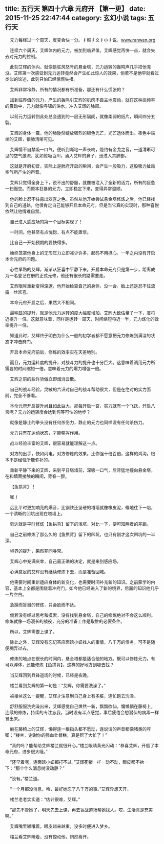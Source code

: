 title: 五行天 第四十六章 元府开 【第一更】
date: 2015-11-25 22:47:44
category: 玄幻小说
tags: 五行天
---
&nbsp;&nbsp;&nbsp;&nbsp;元力每经过一个周天，度变会快一分。∮燃∮文∮小∮说，www.ranwen.org

&nbsp;&nbsp;&nbsp;&nbsp;连续六个周天，艾辉体内的元力，被加到临界值。艾辉感觉再快一点，就会失去对元力的控制。

&nbsp;&nbsp;&nbsp;&nbsp;此刻艾辉的体内，就像是狂风怒号的悬金塔，元力运转的轰鸣声几乎把他淹没。艾辉第一次感受到元力运转竟然会产生如此惊人的效果，倘若不是他早就看过类似的论述，此刻只怕已经惊慌失措。

&nbsp;&nbsp;&nbsp;&nbsp;艾辉非常冷静，所有的情况都有所准备，那还有什么慌张的？

&nbsp;&nbsp;&nbsp;&nbsp;加到临界值的元力，产生的轰鸣引艾辉的肌肉不自主地震动，就在这种高频率的震动中，元力就像呼啸的洪水，冲入艾辉的肺部。

&nbsp;&nbsp;&nbsp;&nbsp;以前元力运转到此处总会遇到的一层无形隔阂，就像柔弱的纸片，瞬间四分五裂。

&nbsp;&nbsp;&nbsp;&nbsp;艾辉的身体一震，他的肺陡然绽放强烈的银色光芒，光芒透体而出。夜色中端坐的艾辉，银肺清晰可见。

&nbsp;&nbsp;&nbsp;&nbsp;艾辉情不自禁吸一口气，便听到嘶地一声长响，隐约有金戈之音，一道清晰可见的空气激流，犹如鲸吸百川，涌入艾辉的鼻子，迅进入其肺部。

&nbsp;&nbsp;&nbsp;&nbsp;这就是开府初音，实际上是肺府开启的瞬间，会产生一股吸力，这股吸力扯动空气所产生的声音。

&nbsp;&nbsp;&nbsp;&nbsp;艾辉只觉得全身上下，说不出的舒服，就像被注入了全新的活力，所有的疲惫一扫而空。而原本狂暴的元力，立即稳定下来，变得异常温顺。

&nbsp;&nbsp;&nbsp;&nbsp;他的脸上忍不住露出欢喜之色。虽然从他开始尝试悬金塔修炼之后，他已经找到自己的道路，他很肯定自己能够开启本命元府，但是当它真的实现时，那种喜悦依然让他情难自禁。

&nbsp;&nbsp;&nbsp;&nbsp;自己进入感应场的第一个目标实现了！

&nbsp;&nbsp;&nbsp;&nbsp;一时间，他甚至有点恍惚，有点不能置信。

&nbsp;&nbsp;&nbsp;&nbsp;比自己一开始预期的要快得多。

&nbsp;&nbsp;&nbsp;&nbsp;始终笼罩他身上的无形压力立即减少许多，起码不用担心，一年之内没有开启本命元府的问题。

&nbsp;&nbsp;&nbsp;&nbsp;心性早熟的艾辉，渐渐从狂喜中平静下来。开启本命元府只是第一步，距离成为一名登记在册的正式元修，他还有很长的路需要走。

&nbsp;&nbsp;&nbsp;&nbsp;艾辉眼眸重新变得深邃，他开始检查自己的身体，没一会，脸上还是忍不住流露一丝欢喜。

&nbsp;&nbsp;&nbsp;&nbsp;本命元府开启之后，果然大不相同。

&nbsp;&nbsp;&nbsp;&nbsp;最明显的提升，就是他元力运转的度大幅度增加，艾辉大致估量了一下，度将近提升一倍。这就意味着，同样是运转一周天，时间缩短将近一半，元力炼化的效率提升一倍。

&nbsp;&nbsp;&nbsp;&nbsp;知道此时，艾辉终于明白为什么一般的初学者都不愿意把元力修炼到满溢的状态才冲击府门。

&nbsp;&nbsp;&nbsp;&nbsp;开启本命元府前后，修炼的效率实在天差地别。

&nbsp;&nbsp;&nbsp;&nbsp;而且，元力运转度的提升，对战斗力的提升也十分巨大。这意味着调用元力所需要的时间缩短一倍，意味着元力的爆力增强一倍。

&nbsp;&nbsp;&nbsp;&nbsp;艾辉之前的些许骄傲立即烟消云散。

&nbsp;&nbsp;&nbsp;&nbsp;自己的战斗经验，灵敏的六识对自己的战斗帮助很大，但是在绝对的实力面前，完全不够看。

&nbsp;&nbsp;&nbsp;&nbsp;本命元府开启提升尚且如此巨大，那每开启一宫，实力就有一个飞跃，开启八宫呢？元力的运转度会达到何等可怕的地步？

&nbsp;&nbsp;&nbsp;&nbsp;就像是静止的拳头没有任何杀伤力，静止的元力也同样没有任何杀伤力。

&nbsp;&nbsp;&nbsp;&nbsp;元力只有在运动状态，才能够挥作用。

&nbsp;&nbsp;&nbsp;&nbsp;战斗经验丰富的艾辉，很容易就能理解这一点。

&nbsp;&nbsp;&nbsp;&nbsp;对方的出手，快如闪电，对方修炼的效果，比你强十倍百倍，这样的鸿沟，根本不是经验所能弥补的。

&nbsp;&nbsp;&nbsp;&nbsp;重新平静下来的艾辉，来到平日塔墙前，深吸一口气，后背猛地撞向悬金塔，在和墙面接触的瞬间，背脊一颤。

&nbsp;&nbsp;&nbsp;&nbsp;【鱼拱背】！

&nbsp;&nbsp;&nbsp;&nbsp;嘭！

&nbsp;&nbsp;&nbsp;&nbsp;远比平时更加响亮的爆音，比钢铁还坚硬的塔墙就像橡皮泥，倏地往下一陷，一个清晰的凹坑出现在塔墙上。

&nbsp;&nbsp;&nbsp;&nbsp;旁边就是平时修炼【鱼拱背】留下的浅坑，对比一下，便可知两者的差距。

&nbsp;&nbsp;&nbsp;&nbsp;自己之前修炼了那么久的【鱼拱背】留下的凹坑，也只有刚才这次凹坑的一半深。

&nbsp;&nbsp;&nbsp;&nbsp;境界的提升，果然非同寻常。

&nbsp;&nbsp;&nbsp;&nbsp;艾辉心中充满庆幸，自己最正确的决定，就是来到感应场。

&nbsp;&nbsp;&nbsp;&nbsp;心满意足的艾辉没有继续修炼下去，而是准备回城。

&nbsp;&nbsp;&nbsp;&nbsp;他需要时间重新适应身体的新变化，也需要时间补充新的知识。之前蒙学的内容，基本上全都是围绕着冲府门。如今他已经进入了新的境界，后面的知识他几乎一片空白。

&nbsp;&nbsp;&nbsp;&nbsp;急躁而盲目的修炼，只会欲而不达。

&nbsp;&nbsp;&nbsp;&nbsp;倘若没有经过思考和摸索，没有找到悬金塔，自己的修炼绝对不会这么顺利。修炼就像一场漫长的战役，充分的准备工作是取胜的必要条件。

&nbsp;&nbsp;&nbsp;&nbsp;所以，艾辉需要上课了。

&nbsp;&nbsp;&nbsp;&nbsp;除此之外，艾辉没有忘记答应面馆小妞找人的事情。八千万的债务，可不是随便糊弄过去。

&nbsp;&nbsp;&nbsp;&nbsp;修炼的地点在很长的时间内，悬金塔都是适合他的地方。既可以修炼元力，有可以淬体，还能修炼【鱼拱背】，这样的好地方到哪去找？

&nbsp;&nbsp;&nbsp;&nbsp;当艾辉回到兵锋道场的时候，已经是夜晚。

&nbsp;&nbsp;&nbsp;&nbsp;楼兰看到艾辉的第一句是：“艾辉，你需要洗澡了。”

&nbsp;&nbsp;&nbsp;&nbsp;被楼兰这么一提醒，艾辉才注意到自己身上有多脏，连忙跑去洗澡。

&nbsp;&nbsp;&nbsp;&nbsp;舒舒服服洗完澡出来，艾辉感觉自己焕然一新，飘飘欲仙。慵懒躺在藤椅上，连续的修炼，持续的专注忘我，当时没有半点感觉，事后疲倦会想潜伏的病毒一样冒出来。

&nbsp;&nbsp;&nbsp;&nbsp;躺在藤椅上的艾辉，懒得连一根指头都不愿动，连说话的声音都像猪类的哼唧：“楼兰，谢谢你的强血壮骨糕，真是帮了大忙了！”

&nbsp;&nbsp;&nbsp;&nbsp;“真的吗？能帮助艾辉楼兰就很开心。”楼兰眼睛黄光闪动：“恭喜艾辉，开启了本命元府，进步很大哦。”

&nbsp;&nbsp;&nbsp;&nbsp;“还早着呢，连面馆小妞都打不过。”艾辉死猪一样一动不动，眼皮都不抬一下：“那个什么消息树没动静？”

&nbsp;&nbsp;&nbsp;&nbsp;“没有。”楼兰道。

&nbsp;&nbsp;&nbsp;&nbsp;“一个月都没消息，哈，最好她忘了八千万的事。”艾辉异想天开。

&nbsp;&nbsp;&nbsp;&nbsp;楼兰老老实实道：“估计很难，艾辉。”

&nbsp;&nbsp;&nbsp;&nbsp;“那先不管她了，明天先去上课，再去盲战道场帮她找人。哎，生活真是充实啊。”

&nbsp;&nbsp;&nbsp;&nbsp;艾辉嘴里嘟囔着，眼皮越来越重，没多时便进入梦乡。

&nbsp;&nbsp;&nbsp;&nbsp;楼兰看艾辉睡着，没有惊动他，悄然离开。
